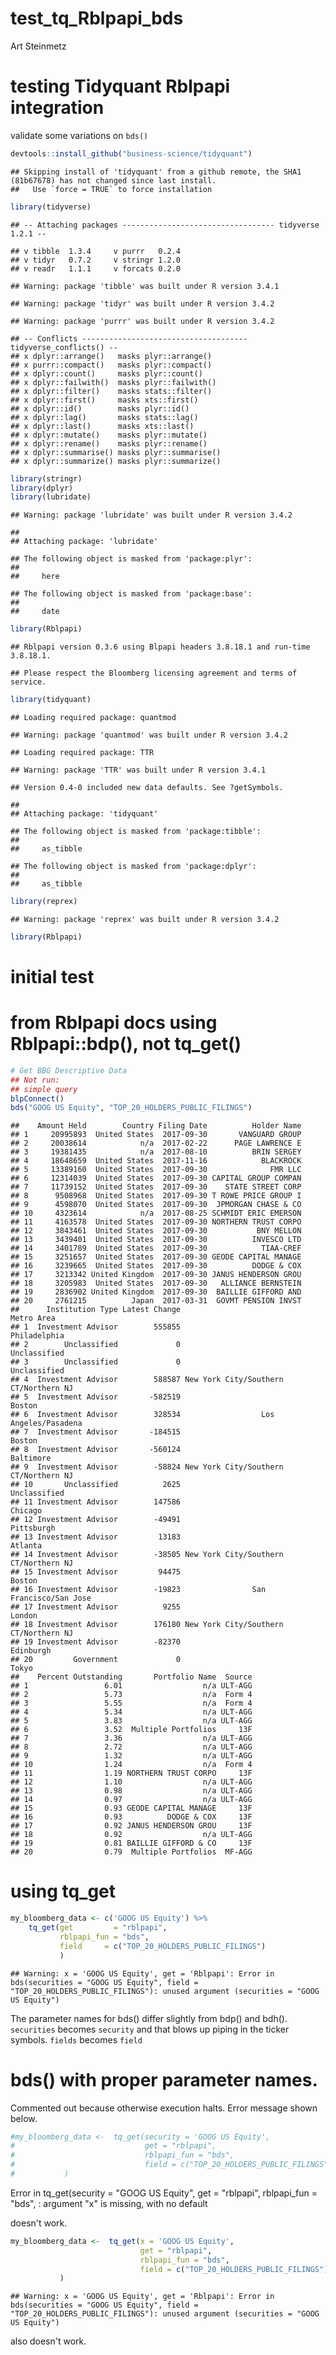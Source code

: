 test\_tq\_Rblpapi\_bds
================
Art Steinmetz

testing Tidyquant Rblpapi integration
=====================================

validate some variations on <code>bds()</code>

``` r
devtools::install_github("business-science/tidyquant")
```

    ## Skipping install of 'tidyquant' from a github remote, the SHA1 (81b67678) has not changed since last install.
    ##   Use `force = TRUE` to force installation

``` r
library(tidyverse)
```

    ## -- Attaching packages ---------------------------------- tidyverse 1.2.1 --

    ## v tibble  1.3.4     v purrr   0.2.4
    ## v tidyr   0.7.2     v stringr 1.2.0
    ## v readr   1.1.1     v forcats 0.2.0

    ## Warning: package 'tibble' was built under R version 3.4.1

    ## Warning: package 'tidyr' was built under R version 3.4.2

    ## Warning: package 'purrr' was built under R version 3.4.2

    ## -- Conflicts ------------------------------------- tidyverse_conflicts() --
    ## x dplyr::arrange()   masks plyr::arrange()
    ## x purrr::compact()   masks plyr::compact()
    ## x dplyr::count()     masks plyr::count()
    ## x dplyr::failwith()  masks plyr::failwith()
    ## x dplyr::filter()    masks stats::filter()
    ## x dplyr::first()     masks xts::first()
    ## x dplyr::id()        masks plyr::id()
    ## x dplyr::lag()       masks stats::lag()
    ## x dplyr::last()      masks xts::last()
    ## x dplyr::mutate()    masks plyr::mutate()
    ## x dplyr::rename()    masks plyr::rename()
    ## x dplyr::summarise() masks plyr::summarise()
    ## x dplyr::summarize() masks plyr::summarize()

``` r
library(stringr)
library(dplyr)
library(lubridate)
```

    ## Warning: package 'lubridate' was built under R version 3.4.2

    ## 
    ## Attaching package: 'lubridate'

    ## The following object is masked from 'package:plyr':
    ## 
    ##     here

    ## The following object is masked from 'package:base':
    ## 
    ##     date

``` r
library(Rblpapi)
```

    ## Rblpapi version 0.3.6 using Blpapi headers 3.8.18.1 and run-time 3.8.18.1.

    ## Please respect the Bloomberg licensing agreement and terms of service.

``` r
library(tidyquant)
```

    ## Loading required package: quantmod

    ## Warning: package 'quantmod' was built under R version 3.4.2

    ## Loading required package: TTR

    ## Warning: package 'TTR' was built under R version 3.4.1

    ## Version 0.4-0 included new data defaults. See ?getSymbols.

    ## 
    ## Attaching package: 'tidyquant'

    ## The following object is masked from 'package:tibble':
    ## 
    ##     as_tibble

    ## The following object is masked from 'package:dplyr':
    ## 
    ##     as_tibble

``` r
library(reprex)
```

    ## Warning: package 'reprex' was built under R version 3.4.2

``` r
library(Rblpapi)
```

initial test
============

from Rblpapi docs using Rblpapi::bdp(), not tq\_get()
=====================================================

``` r
# Get BBG Descriptive Data
## Not run:
## simple query
blpConnect()
bds("GOOG US Equity", "TOP_20_HOLDERS_PUBLIC_FILINGS")
```

    ##    Amount Held        Country Filing Date          Holder Name
    ## 1     20995893  United States  2017-09-30       VANGUARD GROUP
    ## 2     20038614            n/a  2017-02-22      PAGE LAWRENCE E
    ## 3     19381435            n/a  2017-08-10          BRIN SERGEY
    ## 4     18648659  United States  2017-11-16            BLACKROCK
    ## 5     13389160  United States  2017-09-30              FMR LLC
    ## 6     12314039  United States  2017-09-30 CAPITAL GROUP COMPAN
    ## 7     11739152  United States  2017-09-30    STATE STREET CORP
    ## 8      9508968  United States  2017-09-30 T ROWE PRICE GROUP I
    ## 9      4598070  United States  2017-09-30  JPMORGAN CHASE & CO
    ## 10     4323614            n/a  2017-08-25 SCHMIDT ERIC EMERSON
    ## 11     4163578  United States  2017-09-30 NORTHERN TRUST CORPO
    ## 12     3843461  United States  2017-09-30           BNY MELLON
    ## 13     3439401  United States  2017-09-30          INVESCO LTD
    ## 14     3401789  United States  2017-09-30            TIAA-CREF
    ## 15     3251657  United States  2017-09-30 GEODE CAPITAL MANAGE
    ## 16     3239665  United States  2017-09-30          DODGE & COX
    ## 17     3213342 United Kingdom  2017-09-30 JANUS HENDERSON GROU
    ## 18     3205983  United States  2017-09-30   ALLIANCE BERNSTEIN
    ## 19     2836902 United Kingdom  2017-09-30  BAILLIE GIFFORD AND
    ## 20     2761215          Japan  2017-03-31  GOVMT PENSION INVST
    ##      Institution Type Latest Change                            Metro Area
    ## 1  Investment Advisor        555855                          Philadelphia
    ## 2        Unclassified             0                          Unclassified
    ## 3        Unclassified             0                          Unclassified
    ## 4  Investment Advisor        588587 New York City/Southern CT/Northern NJ
    ## 5  Investment Advisor       -582519                                Boston
    ## 6  Investment Advisor        328534                  Los Angeles/Pasadena
    ## 7  Investment Advisor       -184515                                Boston
    ## 8  Investment Advisor       -560124                             Baltimore
    ## 9  Investment Advisor        -58824 New York City/Southern CT/Northern NJ
    ## 10       Unclassified          2625                          Unclassified
    ## 11 Investment Advisor        147586                               Chicago
    ## 12 Investment Advisor        -49491                            Pittsburgh
    ## 13 Investment Advisor         13183                               Atlanta
    ## 14 Investment Advisor        -38505 New York City/Southern CT/Northern NJ
    ## 15 Investment Advisor         94475                                Boston
    ## 16 Investment Advisor        -19823                San Francisco/San Jose
    ## 17 Investment Advisor          9255                                London
    ## 18 Investment Advisor        176180 New York City/Southern CT/Northern NJ
    ## 19 Investment Advisor        -82370                             Edinburgh
    ## 20         Government             0                                 Tokyo
    ##    Percent Outstanding       Portfolio Name  Source
    ## 1                 6.01                  n/a ULT-AGG
    ## 2                 5.73                  n/a  Form 4
    ## 3                 5.55                  n/a  Form 4
    ## 4                 5.34                  n/a ULT-AGG
    ## 5                 3.83                  n/a ULT-AGG
    ## 6                 3.52  Multiple Portfolios     13F
    ## 7                 3.36                  n/a ULT-AGG
    ## 8                 2.72                  n/a ULT-AGG
    ## 9                 1.32                  n/a ULT-AGG
    ## 10                1.24                  n/a  Form 4
    ## 11                1.19 NORTHERN TRUST CORPO     13F
    ## 12                1.10                  n/a ULT-AGG
    ## 13                0.98                  n/a ULT-AGG
    ## 14                0.97                  n/a ULT-AGG
    ## 15                0.93 GEODE CAPITAL MANAGE     13F
    ## 16                0.93          DODGE & COX     13F
    ## 17                0.92 JANUS HENDERSON GROU     13F
    ## 18                0.92                  n/a ULT-AGG
    ## 19                0.81 BAILLIE GIFFORD & CO     13F
    ## 20                0.79  Multiple Portfolios  MF-AGG

using tq\_get
=============

``` r
my_bloomberg_data <- c('GOOG US Equity') %>%
    tq_get(get         = "rblpapi",
           rblpapi_fun = "bds",
           field     = c("TOP_20_HOLDERS_PUBLIC_FILINGS")
           )
```

    ## Warning: x = 'GOOG US Equity', get = 'Rblpapi': Error in bds(securities = "GOOG US Equity", field = "TOP_20_HOLDERS_PUBLIC_FILINGS"): unused argument (securities = "GOOG US Equity")

The parameter names for bds() differ slightly from bdp() and bdh(). <code>securities</code> becomes <code>security</code> and that blows up piping in the ticker symbols. <code>fields</code> becomes <code>field</code>

bds() with proper parameter names.
==================================

Commented out because otherwise execution halts. Error message shown below.

``` r
#my_bloomberg_data <-  tq_get(security = 'GOOG US Equity',
#                             get = "rblpapi",
#                             rblpapi_fun = "bds",
#                             field = c("TOP_20_HOLDERS_PUBLIC_FILINGS")
#           )
```

Error in tq\_get(security = "GOOG US Equity", get = "rblpapi", rblpapi\_fun = "bds", : argument "x" is missing, with no default

doesn't work.

``` r
my_bloomberg_data <-  tq_get(x = 'GOOG US Equity',
                             get = "rblpapi",
                             rblpapi_fun = "bds",
                             field = c("TOP_20_HOLDERS_PUBLIC_FILINGS")
           )
```

    ## Warning: x = 'GOOG US Equity', get = 'Rblpapi': Error in bds(securities = "GOOG US Equity", field = "TOP_20_HOLDERS_PUBLIC_FILINGS"): unused argument (securities = "GOOG US Equity")

also doesn't work.
